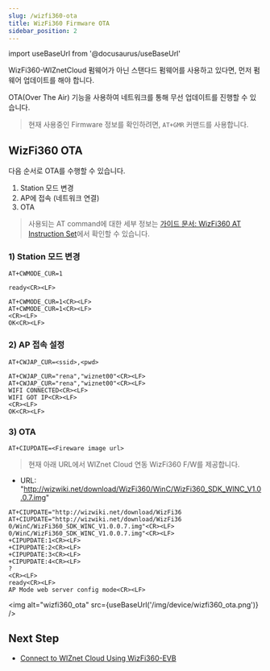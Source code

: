 ```yaml
---
slug: /wizfi360-ota
title: WizFi360 Firmware OTA
sidebar_position: 2
---
```


import useBaseUrl from '@docusaurus/useBaseUrl'

WizFi360-WIZnetCloud 펌웨어가 아닌 스탠다드 펌웨어를 사용하고 있다면, 먼저 펌웨어 업데이트를 해야 합니다.

OTA(Over The Air) 기능을 사용하여 네트워크를 통해 무선 업데이트를 진행할 수 있습니다. 

>현재 사용중인 Firmware 정보를 확인하려면, `AT+GMR` 커맨드를 사용합니다.


## WizFi360 OTA

다음 순서로 OTA를 수행할 수 있습니다.

1. Station 모드 변경
2. AP에 접속 (네트워크 연결)
3. OTA

>사용되는 AT command에 대한 세부 정보는 [가이드 문서: WizFi360 AT Instruction Set](http://wizwiki.net/wiki/lib/exe/fetch.php/products:wizfi360:wizfi360ds:wizfi360_atset_v107.2k.pdf)에서 확인할 수 있습니다.



### 1) Station 모드 변경

`AT+CWMODE_CUR=1`

```
ready<CR><LF>

AT+CWMODE_CUR=1<CR><LF>
AT+CWMODE_CUR=1<CR><LF>
<CR><LF>
OK<CR><LF>
```

### 2) AP 접속 설정

`AT+CWJAP_CUR=<ssid>,<pwd>`

```
AT+CWJAP_CUR="rena","wiznet00"<CR><LF>
AT+CWJAP_CUR="rena","wiznet00"<CR><LF>
WIFI CONNECTED<CR><LF>
WIFI GOT IP<CR><LF>
<CR><LF>
OK<CR><LF>
```


### 3) OTA

`AT+CIUPDATE=<Fireware image url>`

>현재 아래 URL에서 WIZnet Cloud 연동 WizFi360 F/W를 제공합니다.
* URL: "http://wizwiki.net/download/WizFi360/WinC/WizFi360_SDK_WINC_V1.0.0.7.img"


```
AT+CIUPDATE="http://wizwiki.net/download/WizFi36
AT+CIUPDATE="http://wizwiki.net/download/WizFi36
0/WinC/WizFi360_SDK_WINC_V1.0.0.7.img"<CR><LF>
0/WinC/WizFi360_SDK_WINC_V1.0.0.7.img"<CR><LF>
+CIPUPDATE:1<CR><LF>
+CIPUPDATE:2<CR><LF>
+CIPUPDATE:3<CR><LF>
+CIPUPDATE:4<CR><LF>
?
<CR><LF>
ready<CR><LF>
AP Mode web server config mode<CR><LF>
```

<img alt="wizfi360_ota" src={useBaseUrl('/img/device/wizfi360_ota.png')} />


## Next Step

* [Connect to WIZnet Cloud Using WizFi360-EVB](/wizfi360-evb)